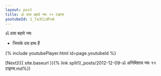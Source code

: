 ```yaml
---
layout: post
title: ॐ दसा बहावे नमः ११ टाइम्स
youtubeId: 1_7a3CLdPvA
---
```

 
 
 ॐ दसा बहावे नमः  
 
 -  जिसके दस हाथ हैं 
 
  
 
  
 
 
 
 
 
 


{% include youtubePlayer.html id=page.youtubeId %}
 
[Next]({{ site.baseurl }}{% link  split1/_posts/2012-12-09-ॐ अनिमिशाय नमः ११ टाइम्स.md%})
 
